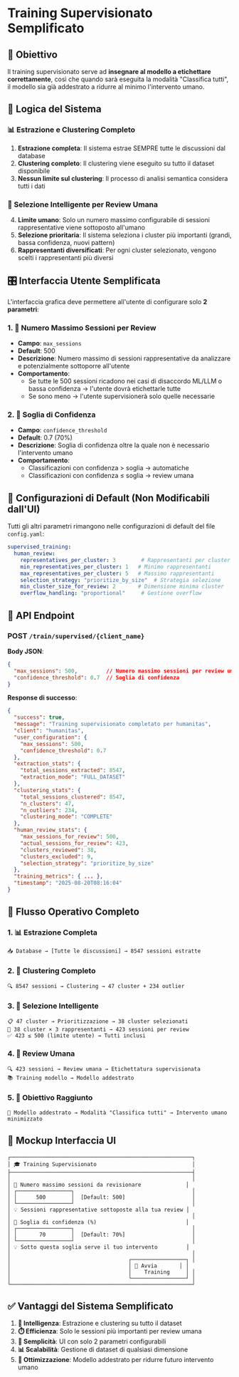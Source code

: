 # Training Supervisionato Semplificato

## 🎯 Obiettivo

Il training supervisionato serve ad **insegnare al modello a etichettare correttamente**, così che quando sarà eseguita la modalità "Classifica tutti", il modello sia già addestrato a ridurre al minimo l'intervento umano.

## 🧩 Logica del Sistema

### 📊 Estrazione e Clustering Completo
1. **Estrazione completa**: Il sistema estrae SEMPRE tutte le discussioni dal database
2. **Clustering completo**: Il clustering viene eseguito su tutto il dataset disponibile  
3. **Nessun limite sul clustering**: Il processo di analisi semantica considera tutti i dati

### 👤 Selezione Intelligente per Review Umana
4. **Limite umano**: Solo un numero massimo configurabile di sessioni rappresentative viene sottoposto all'umano
5. **Selezione prioritaria**: Il sistema seleziona i cluster più importanti (grandi, bassa confidenza, nuovi pattern)
6. **Rappresentanti diversificati**: Per ogni cluster selezionato, vengono scelti i rappresentanti più diversi

## 🎛️ Interfaccia Utente Semplificata

L'interfaccia grafica deve permettere all'utente di configurare solo **2 parametri**:

### 1. 📝 Numero Massimo Sessioni per Review
- **Campo**: `max_sessions` 
- **Default**: 500
- **Descrizione**: Numero massimo di sessioni rappresentative da analizzare e potenzialmente sottoporre all'utente
- **Comportamento**:
  - Se tutte le 500 sessioni ricadono nei casi di disaccordo ML/LLM o bassa confidenza → l'utente dovrà etichettarle tutte
  - Se sono meno → l'utente supervisionerà solo quelle necessarie

### 2. 🎯 Soglia di Confidenza
- **Campo**: `confidence_threshold`
- **Default**: 0.7 (70%)
- **Descrizione**: Soglia di confidenza oltre la quale non è necessario l'intervento umano
- **Comportamento**:
  - Classificazioni con confidenza > soglia → automatiche
  - Classificazioni con confidenza ≤ soglia → review umana

## 🔧 Configurazioni di Default (Non Modificabili dall'UI)

Tutti gli altri parametri rimangono nelle configurazioni di default del file `config.yaml`:

```yaml
supervised_training:
  human_review:
    representatives_per_cluster: 3        # Rappresentanti per cluster
    min_representatives_per_cluster: 1   # Minimo rappresentanti
    max_representatives_per_cluster: 5   # Massimo rappresentanti
    selection_strategy: "prioritize_by_size"  # Strategia selezione
    min_cluster_size_for_review: 2       # Dimensione minima cluster
    overflow_handling: "proportional"     # Gestione overflow
```

## 📡 API Endpoint

### POST `/train/supervised/{client_name}`

**Body JSON**:
```json
{
  "max_sessions": 500,         // Numero massimo sessioni per review umana
  "confidence_threshold": 0.7  // Soglia di confidenza
}
```

**Response di successo**:
```json
{
  "success": true,
  "message": "Training supervisionato completato per humanitas",
  "client": "humanitas",
  "user_configuration": {
    "max_sessions": 500,
    "confidence_threshold": 0.7
  },
  "extraction_stats": {
    "total_sessions_extracted": 8547,
    "extraction_mode": "FULL_DATASET"
  },
  "clustering_stats": {
    "total_sessions_clustered": 8547,
    "n_clusters": 47,
    "n_outliers": 234,
    "clustering_mode": "COMPLETE"
  },
  "human_review_stats": {
    "max_sessions_for_review": 500,
    "actual_sessions_for_review": 423,
    "clusters_reviewed": 38,
    "clusters_excluded": 9,
    "selection_strategy": "prioritize_by_size"
  },
  "training_metrics": { ... },
  "timestamp": "2025-08-20T08:16:04"
}
```

## 🚀 Flusso Operativo Completo

### 1. 📊 Estrazione Completa
```
📥 Database → [Tutte le discussioni] → 8547 sessioni estratte
```

### 2. 🧩 Clustering Completo  
```
🔍 8547 sessioni → Clustering → 47 cluster + 234 outlier
```

### 3. 🎯 Selezione Intelligente
```
📋 47 cluster → Prioritizzazione → 38 cluster selezionati
📝 38 cluster × 3 rappresentanti → 423 sessioni per review
✅ 423 ≤ 500 (limite utente) → Tutti inclusi
```

### 4. 👤 Review Umana
```
🔍 423 sessioni → Review umana → Etichettatura supervisionata
📚 Training modello → Modello addestrato
```

### 5. 🎯 Obiettivo Raggiunto
```
🤖 Modello addestrato → Modalità "Classifica tutti" → Intervento umano minimizzato
```

## 🎨 Mockup Interfaccia UI

```
┌─────────────────────────────────────────────────────────┐
│ 🎓 Training Supervisionato                              │
├─────────────────────────────────────────────────────────┤
│                                                         │
│ 📝 Numero massimo sessioni da revisionare              │
│ ┌─────────────────┐                                     │
│ │      500        │  [Default: 500]                     │
│ └─────────────────┘                                     │
│ 💡 Sessioni rappresentative sottoposte alla tua review │
│                                                         │
│ 🎯 Soglia di confidenza (%)                            │
│ ┌─────────────────┐                                     │
│ │       70        │  [Default: 70%]                     │
│ └─────────────────┘                                     │
│ 💡 Sotto questa soglia serve il tuo intervento         │
│                                                         │
│                                     ┌─────────────────┐ │
│                                     │ 🚀 Avvia       │ │
│                                     │    Training     │ │
│                                     └─────────────────┘ │
└─────────────────────────────────────────────────────────┘
```

## ✅ Vantaggi del Sistema Semplificato

1. **🧠 Intelligenza**: Estrazione e clustering su tutto il dataset
2. **⏱️ Efficienza**: Solo le sessioni più importanti per review umana  
3. **🎯 Semplicità**: UI con solo 2 parametri configurabili
4. **📊 Scalabilità**: Gestione di dataset di qualsiasi dimensione
5. **🤖 Ottimizzazione**: Modello addestrato per ridurre futuro intervento umano
